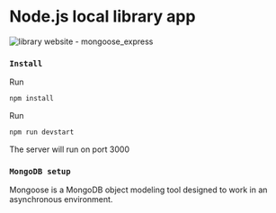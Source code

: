 # Node.js local library app

![library website - mongoose_express](https://user-images.githubusercontent.com/20290257/39513233-c972ba16-4e47-11e8-9d89-b8a0ca83337c.png)


### `Install`
 
Run 
```sh 
npm install
```

Run 
```sh
npm run devstart
```

The server will run on port 3000


### `MongoDB setup `
Mongoose is a MongoDB object modeling tool designed to work in an asynchronous environment.